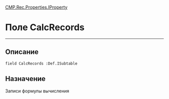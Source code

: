 ﻿---
Link: CMP.Rec.Properties.IProperty.@CalcRecords
---

<!---  Навигация
[Имя проекта](#) :
-->
[CMP.Rec.Properties.IProperty](Default)

# Поле CalcRecords
---

## Описание

    field CalcRecords :Def.ISubtable

<!--
## Аргументы{#Args}

### Аргумент1

Описание аргумента 1
-->

## Назначение

Записи формулы вычисления

<!--
## Пример

    CalcRecords...
-->

